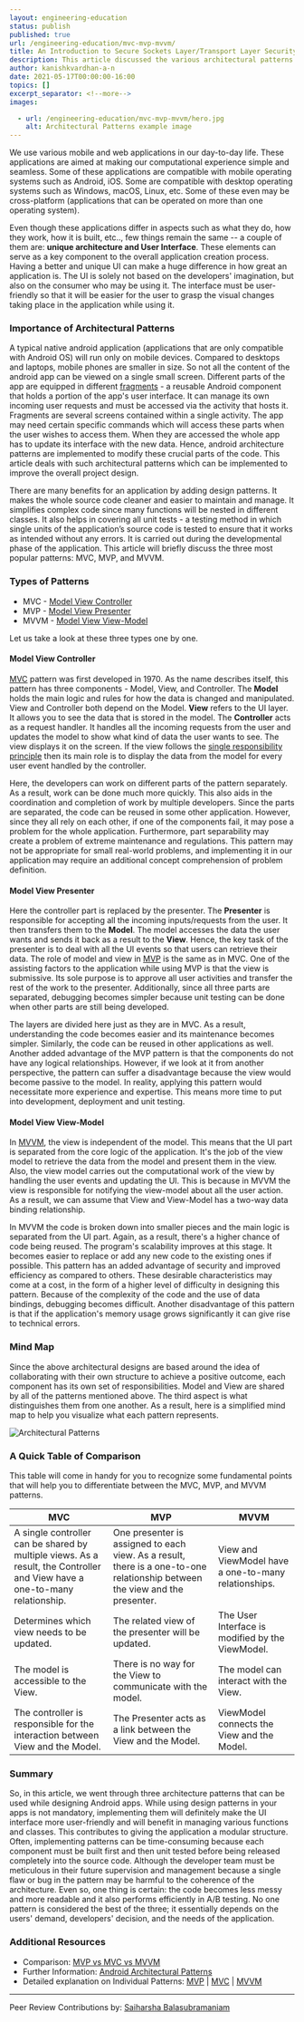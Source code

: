 ```yaml
---
layout: engineering-education
status: publish
published: true
url: /engineering-education/mvc-mvp-mvvm/
title: An Introduction to Secure Sockets Layer/Transport Layer Security Protocol
description: This article discussed the various architectural patterns used to design applications in Android.
author: kanishkvardhan-a-n
date: 2021-05-17T00:00:00-16:00
topics: []
excerpt_separator: <!--more-->
images:

  - url: /engineering-education/mvc-mvp-mvvm/hero.jpg
    alt: Architectural Patterns example image
---
```

We use various mobile and web applications in our day-to-day life. These applications are aimed at making our computational experience simple and seamless. Some of these applications are compatible with mobile operating systems such as Android, iOS. Some are compatible with desktop operating systems such as Windows, macOS, Linux, etc. Some of these even may be cross-platform (applications that can be operated on more than one operating system).
<!--more-->

Even though these applications differ in aspects such as what they do, how they work, how it is built, etc.., few things remain the same -- a couple of them are: **unique architecture and User Interface**. These elements can serve as a key component to the overall application creation process. Having a better and unique UI can make a huge difference in how great an application is. The UI is solely not based on the developers' imagination, but also on the consumer who may be using it. The interface must be user-friendly so that it will be easier for the user to grasp the visual changes taking place in the application while using it.

### Importance of Architectural Patterns

A typical native android application (applications that are only compatible with Android OS) will run only on mobile devices. Compared to desktops and laptops, mobile phones are smaller in size. So not all the content of the android app can be viewed on a single small screen. Different parts of the app are equipped in different [fragments](https://developer.android.com/guide/fragments) - a reusable Android component that holds a portion of the app's user interface. It can manage its own incoming user requests and must be accessed via the activity that hosts it. Fragments are several screens contained within a single activity. The app may need certain specific commands which will access these parts when the user wishes to access them. When they are accessed the whole app has to update its interface with the new data. Hence, android architecture patterns are implemented to modify these crucial parts of the code. This article deals with such architectural patterns which can be implemented to improve the overall project design.

There are many benefits for an application by adding design patterns. It makes the whole source code cleaner and easier to maintain and manage. It simplifies complex code since many functions will be nested in different classes. It also helps in covering all unit tests - a testing method in which single units of the application’s source code is tested to ensure that it works as intended without any errors. It is carried out during the developmental phase of the application. This article will briefly discuss the three most popular patterns: MVC, MVP, and MVVM.

### Types of Patterns

- MVC - [Model View Controller](#model-view-controller)
- MVP - [Model View Presenter](#model-view-presenter)
- MVVM - [Model View View-Model](#model-view-view-model)

Let us take a look at these three types one by one.

#### Model View Controller

[MVC](https://en.wikipedia.org/wiki/Model%E2%80%93view%E2%80%93controller) pattern was first developed in 1970. As the name describes itself, this pattern has three components - Model, View, and Controller. The **Model** holds the main logic and rules for how the data is changed and manipulated. View and Controller both depend on the Model. **View** refers to the UI layer. It allows you to see the data that is stored in the model. The **Controller** acts as a request handler. It handles all the incoming requests from the user and updates the model to show what kind of data the user wants to see. The view displays it on the screen. If the view follows the [single responsibility principle](https://en.wikipedia.org/wiki/Single-responsibility_principle) then its main role is to display the data from the model for every user event handled by the controller.

Here, the developers can work on different parts of the pattern separately. As a result, work can be done much more quickly. This also aids in the coordination and completion of work by multiple developers. Since the parts are separated, the code can be reused in some other application. However, since they all rely on each other, if one of the components fail, it may pose a problem for the whole application. Furthermore, part separability may create a problem of extreme maintenance and regulations. This pattern may not be appropriate for small real-world problems, and implementing it in our application may require an additional concept comprehension of problem definition. 

#### Model View Presenter

Here the controller part is replaced by the presenter. The **Presenter** is responsible for accepting all the incoming inputs/requests from the user. It then transfers them to the **Model**. The model accesses the data the user wants and sends it back as a result to the **View**. Hence, the key task of the presenter is to deal with all the UI events so that users can retrieve their data. The role of model and view in [MVP](https://en.wikipedia.org/wiki/Model%E2%80%93view%E2%80%93presenter) is the same as in MVC. One of the assisting factors to the application while using MVP is that the view is submissive. Its sole purpose is to approve all user activities and transfer the rest of the work to the presenter. Additionally, since all three parts are separated, debugging becomes simpler because unit testing can be done when other parts are still being developed.

The layers are divided here just as they are in MVC. As a result, understanding the code becomes easier and its maintenance becomes simpler.  Similarly, the code can be reused in other applications as well. Another added advantage of the MVP pattern is that the components do not have any logical relationships. However, if we look at it from another perspective, the pattern can suffer a disadvantage because the view would become passive to the model. In reality, applying this pattern would necessitate more experience and expertise. This means more time to put into development, deployment and unit testing.

#### Model View View-Model

In [MVVM](https://en.wikipedia.org/wiki/Model%E2%80%93view%E2%80%93viewmodel), the view is independent of the model. This means that the UI part is separated from the core logic of the application. It's the job of the view model to retrieve the data from the model and present them in the view. Also, the view model carries out the computational work of the view by handling the user events and updating the UI. This is because in MVVM the view is responsible for notifying the view-model about all the user action. As a result, we can assume that View and View-Model has a two-way data binding relationship.

In MVVM the code is broken down into smaller pieces and the main logic is separated from the UI part. Again, as a result, there's a higher chance of code being reused. The program's scalability improves at this stage. It becomes easier to replace or add any new code to the existing ones if possible. This pattern has an added advantage of security and  improved efficiency as compared to others. These desirable characteristics may come at a cost, in the form of a higher level of difficulty in designing this pattern. Because of the complexity of the code and the use of data bindings, debugging becomes difficult. Another disadvantage of this pattern is that if the application's memory usage grows significantly it can give rise to technical errors.

### Mind Map

Since the above architectural designs are based around the idea of collaborating with their own structure to achieve a positive outcome, each component has its own set of responsibilities. Model and View are shared by all of the patterns mentioned above. The third aspect is what distinguishes them from one another. As a result, here is a simplified mind map to help you visualize what each pattern represents.

![Architectural Patterns](/engineering-education/mvc-mvp-mvvm/img.jpg)

### A Quick Table of Comparison 

This table will come in handy for you to recognize some fundamental points that will help you to differentiate between the MVC, MVP, and MVVM patterns.

| MVC         | MVP         | MVVM        |
| ----------- | ----------- |-------------|
|A single controller can be shared by multiple views. As a result, the Controller and View have a one-to-many relationship.             |One presenter is assigned to each view. As a result, there is a one-to-one relationship between the view and the presenter.             |View and ViewModel have a one-to-many relationships.|
|Determines which view needs to be updated.             |The related view of the presenter will be updated.              |The User Interface is modified by the ViewModel.|
|The model is accessible to the View.          |There is no way for the View to communicate with the model.             |The model can interact with the View.|
|The controller is responsible for the interaction between View and the Model.            |The Presenter acts as a link between the View and the Model.             |ViewModel connects the View and the Model.|

### Summary

So, in this article, we went through three architecture patterns that can be used while designing Android apps. While using design patterns in your apps is not mandatory, implementing them will definitely make the UI interface more user-friendly and will benefit in managing various functions and classes. This contributes to giving the application a modular structure. Often, implementing patterns can be time-consuming because each component must be built first and then unit tested before being released completely into the source code. Although the developer team must be meticulous in their future supervision and management because a single flaw or bug in the pattern may be harmful to the coherence of the architecture. Even so, one thing is certain: the code becomes less messy and more readable and it also performs efficiently in A/B testing. No one pattern is considered the best of the three; it essentially depends on the users' demand, developers' decision, and the needs of the application.

### Additional Resources

- Comparison: [MVP vs MVC vs MVVM](https://yourstory.com/mystory/mvp-vs-mvc-vs-mvvm)
- Further Information: [Android Architectural Patterns](https://www.geeksforgeeks.org/android-architecture-patterns/)
- Detailed explanation on Individual Patterns: [MVP](https://medium.com/android-news/architecture-patterns-in-android-abf99f2b6f70) | [MVC](https://www.tutorialspoint.com/mvc_framework/mvc_framework_introduction.htm) | [MVVM](https://blog.mindorks.com/mvvm-architecture-android-tutorial-for-beginners-step-by-step-guide)
  
---
Peer Review Contributions by: [Saiharsha Balasubramaniam](/engineering-education/authors/saiharsha-balasubramaniam/)